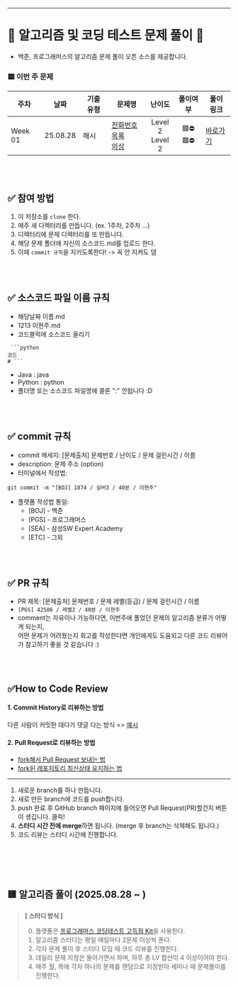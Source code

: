 ---
# 💯 알고리즘 및 코딩 테스트 문제 풀이 📝
- 백준, 프로그래머스의 알고리즘 문제 풀이 오픈 소스를 제공합니다.


### 🟨 이번 주 문제




| 주차    | 날짜                                                         | 기출 유형           | 문제명                                                       | 난이도                                                       | 풀이여부                      | 풀이 링크                       |
| ------- | ------------------------------------------------------------ | ------------------- | ------------------------------------------------------------ | :------------------------------------------------------------: | :-----------------------------: | ------------------------------- |
| Week 01 | 25.08.28<br /> | 해시 | [전화번호 목록](https://school.programmers.co.kr/learn/courses/30/lessons/42577)<br/> [의상](https://school.programmers.co.kr/learn/courses/30/lessons/42578)<br/> |  Level 2<br/> Level 2<br/> | 🟩⛔<br /> 🟩⛔<br /> | <a href="./Week1">바로가기</a> |

<br />
<br />

## ✅ 참여 방법
1. 이 저장소를 `clone` 한다. 
2. 매주 새 디렉터리를 만듭니다. (ex. 1주차, 2주차 ...)
3. 디렉터리에 문제 디렉터리를 또 만듭니다. 
4. 해당 문제 폴더에 자신의 소스코드.md를 업로드 한다. 
5. 이때 `commit 규칙`을 지키도록한다! -> 꼭 안 지켜도 댐

<br />
<br />

## ✅ 소스코드 파일 이름 규칙
- 해당날짜 이름.md
- 1213 이현주.md
- 코드블럭에 소스코드 올리기
```(해당언어)
 ```python
코드
# ```

```
- Java : java
- Python : python
- 폴더명 또는 소스코드 파일명에 콜론 ":" 안됩니다 :D

<br />
<br />

## ✅ commit 규칙
- commit 메세지: [문제출처] 문제번호 / 난이도 / 문제 걸린시간 / 이름
- description: 문제 주소 (option)
- 터미널에서 작성법: 
```
git commit -m "[BOJ] 1874 / 실버3 / 40분 / 이현주" 
```
- 플랫폼 작성법 통일: 
  * [BOJ] - 백준 
  * [PGS] - 프로그래머스
  * [SEA] - 삼성SW Expert Academy
  * [ETC] - 그외

<br />
<br />

## ✅ PR 규칙
- PR 제목: [문제출처] 문제번호 / 문제 레벨(등급) / 문제 걸린시간 / 이름
-  ```[PGS] 42586 / 레벨2 / 40분 / 이현주 ```
-  comment는 자유이나 가능하다면, 이번주에 풀었던 문제의 알고리즘 분류가 어떻게 되는지, <br> 어떤 문제가 어려웠는지 회고를 작성한다면 개인에게도 도움되고 다른 코드 리뷰어가 참고하기 좋을 것 같습니다 :)


<br />
<br />

## ✅How to Code Review   
#### 1. Commit History로 리뷰하는 방법 
다른 사람이 커밋한 데다가 댓글 다는 방식 =>
[예시](https://github.com/ohgyun/using-github-for-code-reviews/commit/8a85b15805237214aea83a1131f0548b3b69a2d8)    

#### 2. Pull Request로 리뷰하는 방법   
- [fork해서 Pull Request 보내는 법](https://wayhome25.github.io/git/2017/07/08/git-first-pull-request-story/)  
- [fork된 레포지토리 최신상태 유지하는 법](https://jybaek.tistory.com/775)   
-------

1) 새로운 branch를 하나 만듭니다.  
2) 새로 만든 branch에 코드를 push합니다.  
3) push 완료 후 GitHub branch 페이지에 들어오면 Pull Request(PR)할건지 버튼이 생깁니다. 클릭!
4) <b>스터디 시간 전에 merge</b>하면 됩니다. (merge 후 branch는 삭제해도 됩니다.)
5) 코드 리뷰는 스터디 시간에 진행합니다.

<br />
<br />
                  
​                   

##  🟨 알고리즘 풀이 (2025.08.28 ~ )

> **[ 스터디 방식 ]**
>
> 0. 플랫폼은 [프로그래머스 코딩테스트 고득점 Kit](https://school.programmers.co.kr/learn/challenges?tab=algorithm_practice_kit)을 사용한다. 
> 1. 알고리즘 스터디는 평일 매일마다 2문제 이상씩 푼다.
> 2. 각자 문제 풀이 후 스터디 모임 때 코드 리뷰를 진행한다.
> 3. 데일리 문제 지정은 돌아가면서 하며, 하루 총 LV 합산이 4 이상이어야 한다.
> 4. 매주 월, 목에 각자 하나의 문제를 랜덤으로 지정받아 세미나 때 문제풀이를 진행한다.
